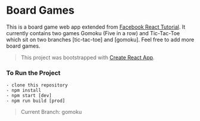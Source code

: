 # Board Games
This is a board game web app extended from [Facebook React Tutorial](https://reactjs.org/tutorial/tutorial.html). It currently contains two games Gomoku (Five in a row) and Tic-Tac-Toe which sit on two branches [tic-tac-toe] and [gomoku]. Feel free to add more board games.
> This project was bootstrapped with [Create React App](https://github.com/facebookincubator/create-react-app).

### To Run the Project
    - clone this repository
    - npm install
    - npm start [dev]
    - npm run build [prod]

> Current Branch: gomoku